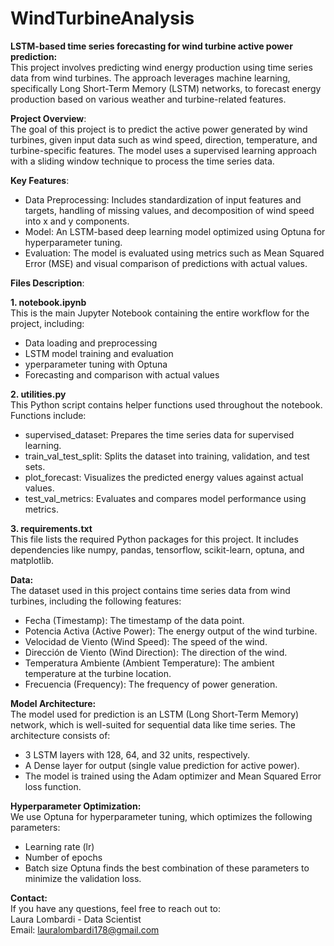 # WindTurbineAnalysis
__LSTM-based time series forecasting for wind turbine active power prediction:__  
This project involves predicting wind energy production using time series data from wind turbines. The approach leverages machine learning, specifically Long Short-Term Memory (LSTM) networks, to forecast energy production based on various weather and turbine-related features.

__Project Overview__:  
The goal of this project is to predict the active power generated by wind turbines, given input data such as wind speed, direction, temperature, and turbine-specific features. The model uses a supervised learning approach with a sliding window technique to process the time series data.

__Key Features__:  
- Data Preprocessing: Includes standardization of input features and targets, handling of missing values, and decomposition of wind speed into x and y components.
- Model: An LSTM-based deep learning model optimized using Optuna for hyperparameter tuning.
- Evaluation: The model is evaluated using metrics such as Mean Squared Error (MSE) and visual comparison of predictions with actual values.

__Files Description__:  

__1. notebook.ipynb__  
This is the main Jupyter Notebook containing the entire workflow for the project, including:
- Data loading and preprocessing
- LSTM model training and evaluation
 - yperparameter tuning with Optuna
- Forecasting and comparison with actual values

__2. utilities.py__  
This Python script contains helper functions used throughout the notebook. Functions include:
- supervised_dataset: Prepares the time series data for supervised learning.
- train_val_test_split: Splits the dataset into training, validation, and test sets.
- plot_forecast: Visualizes the predicted energy values against actual values.
- test_val_metrics: Evaluates and compares model performance using metrics.
  
__3. requirements.txt__  
This file lists the required Python packages for this project. It includes dependencies like numpy, pandas, tensorflow, scikit-learn, optuna, and matplotlib.


__Data:__  
The dataset used in this project contains time series data from wind turbines, including the following features:
- Fecha (Timestamp): The timestamp of the data point.
- Potencia Activa (Active Power): The energy output of the wind turbine.
- Velocidad de Viento (Wind Speed): The speed of the wind.
- Dirección de Viento (Wind Direction): The direction of the wind.
- Temperatura Ambiente (Ambient Temperature): The ambient temperature at the turbine location.
- Frecuencia (Frequency): The frequency of power generation.

__Model Architecture:__  
The model used for prediction is an LSTM (Long Short-Term Memory) network, which is well-suited for sequential data like time series. The architecture consists of:
- 3 LSTM layers with 128, 64, and 32 units, respectively.
- A Dense layer for output (single value prediction for active power).
- The model is trained using the Adam optimizer and Mean Squared Error loss function.

__Hyperparameter Optimization:__  
We use Optuna for hyperparameter tuning, which optimizes the following parameters:
- Learning rate (lr)
- Number of epochs
- Batch size
Optuna finds the best combination of these parameters to minimize the validation loss.

__Contact:__   
If you have any questions, feel free to reach out to:  
Laura Lombardi - Data Scientist  
Email: lauralombardi178@gmail.com



